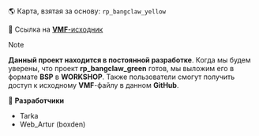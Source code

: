 🌎 Карта, взятая за основу: `rp_bangclaw_yellow`

🔮 Ссылка на [**VMF**-исходник](https://github.com/YaroslavTarka/rp_bangclaw.vmf-fix-)

> [!NOTE]
**Данный проект находится в постоянной разработке**.
Когда мы будем уверены, что проект **rp_bangclaw_green** готов, мы выложим его в формате **BSP** в **WORKSHOP**.
Также пользователи смогут получить доступ к исходному **VMF**-файлу в данном **GitHub**.

🔗 **Разработчики**
- Tarka
- Web_Artur (boxden)